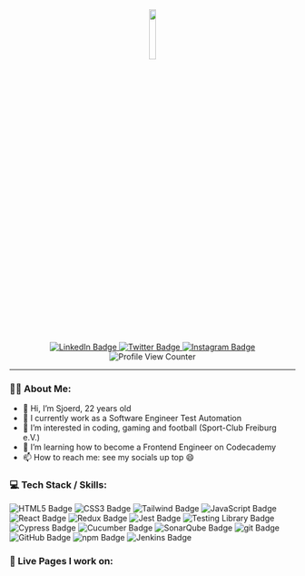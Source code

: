 <div id="header" align="center">
  <img src="https://media.giphy.com/media/M9gbBd9nbDrOTu1Mqx/giphy.gif" width="15%"/>
  <div id="badges">
    <a href="https://www.linkedin.com/in/sjoerdwol">
      <img src="https://img.shields.io/badge/LinkedIn-0A66C2?style=for-the-badge&logo=linkedin&logoColor=white" alt="LinkedIn Badge"/>
    </a>
    <a href="https://twitter.com/sjoerd_wol">
      <img src="https://img.shields.io/badge/Twitter-1DA1F2?style=for-the-badge&logo=twitter&logoColor=white" alt="Twitter Badge"/>
    </a>
    <a href="https://www.instagram.com/sjoerd_w/">
      <img src="https://img.shields.io/badge/Instagram-E4405F?logo=instagram&logoColor=white&style=for-the-badge" alt="Instagram Badge"/>
    </a>
  </div>
  <img src="https://komarev.com/ghpvc/?username=sjoerdwol&style=flat-square&color=blue" alt="Profile View Counter"/>
</div>

- - -

### 👨‍💻 About Me:
- 👋 Hi, I’m Sjoerd, 22 years old
- 🔭 I currently work as a Software Engineer Test Automation
- 👀 I’m interested in coding, gaming and football (Sport-Club Freiburg e.V.)
- 🌱 I’m learning how to become a Frontend Engineer on Codecademy
- 📫 How to reach me: see my socials up top 😄
### 💻 Tech Stack / Skills:
<div id="tech_stack_badges">
  <img src="https://img.shields.io/badge/HTML5-E34F26?style=for-the-badge&logo=html5&logoColor=white" alt="HTML5 Badge"/>
  <img src="https://img.shields.io/badge/CSS3-1572B6?style=for-the-badge&logo=css3&logoColor=white" alt="CSS3 Badge"/>
  <img src="https://img.shields.io/badge/Tailwind-06B6D4?style=for-the-badge&logo=tailwindcss&logoColor=white" alt="Tailwind Badge"/>
  <img src="https://img.shields.io/badge/JavaScript-rgb(55, 55, 55)?style=for-the-badge&logo=javascript&logoColor=F7DF1E" alt="JavaScript Badge"/>
  <img src="https://img.shields.io/badge/React-rgb(25, 25, 25)?style=for-the-badge&logo=react&logoColor=61DAFB" alt="React Badge"/>
  <img src="https://img.shields.io/badge/Redux-764ABC?style=for-the-badge&logo=redux&logoColor=white" alt="Redux Badge"/>
  <img src="https://img.shields.io/badge/Jest-C21325?style=for-the-badge&logo=jest&logoColor=white" alt="Jest Badge"/>
  <img src="https://img.shields.io/badge/Testing Library-E33332?style=for-the-badge&logo=testinglibrary&logoColor=white" alt="Testing Library Badge"/>
  <img src="https://img.shields.io/badge/Cypress-17202C?style=for-the-badge&logo=cypress&logoColor=white" alt="Cypress Badge"/>
  <img src="https://img.shields.io/badge/Cucumber-rgb(40, 40, 40)?style=for-the-badge&logo=cucumber&logoColor=23D96C" alt="Cucumber Badge"/>
  <img src="https://img.shields.io/badge/SonarQube-4E9BCD?style=for-the-badge&logo=sonarqube&logoColor=white" alt="SonarQube Badge"/>
  <img src="https://img.shields.io/badge/Git-F05032?style=for-the-badge&logo=git&logoColor=white" alt="git Badge"/>
  <img src="https://img.shields.io/badge/GitHub-181717?style=for-the-badge&logo=github&logoColor=white" alt="GitHub Badge"/>
  <img src="https://img.shields.io/badge/npm-CB3837?style=for-the-badge&logo=npm&logoColor=white" alt="npm Badge"/>
  <img src="https://img.shields.io/badge/Jenkins-D24939?style=for-the-badge&logo=jenkins&logoColor=white" alt="Jenkins Badge"/>
</div>

### 📄 Live Pages I work on:
<div id="pages_badges">
</div>

<!---
sjoerdwol/sjoerdwol is a ✨ special ✨ repository because its `README.md` (this file) appears on your GitHub profile.
You can click the Preview link to take a look at your changes.
--->

